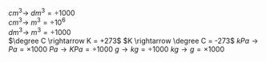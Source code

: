$cm^{3} \rightarrow$ $dm^{3} = \div 1000$  
$cm^{3} \rightarrow$ $m^{3} = \div 10^{6}$  
$dm^{3} \rightarrow$ $m^{3} = \div 1000$  
$\degree C \rightarrow K = +273$
$K \rightarrow \degree C = -273$
$kPa \rightarrow Pa = \times 1000$
$Pa \rightarrow KPa = \div 1000$
$g \rightarrow kg = \div 1000$ 
$kg \rightarrow g = \times 1000$ 
